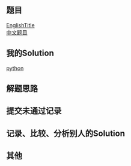 ## 题目

[EnglishTitle](https://leetcode.com/problems/xxx/) <br/> [中文题目](https://leetcode-cn.com/problems/xxx/)

## 我的Solution

[python](../111/111_xx.py)

## 解题思路

## 提交未通过记录

## 记录、比较、分析别人的Solution

## 其他
